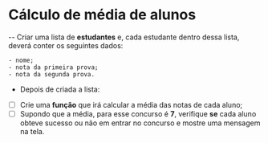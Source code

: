 # Cálculo de média de alunos 

-- Criar uma lista de **estudantes** e, cada estudante dentro dessa lista, deverá conter os seguintes dados:

    - nome;
    - nota da primeira prova;
    - nota da segunda prova.

- Depois de criada a lista:

- [ ]  Crie uma **função** que irá calcular a média das notas de cada aluno;
- [ ]  Supondo que a média, para esse concurso é **7**, verifique **se** cada aluno obteve sucesso ou não em entrar no concurso e mostre uma mensagem na tela.
